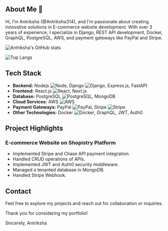 ## About Me  🧐

Hi, I’m Antriksha (@Antriksha314), and I'm passionate about creating innovative solutions in E-commerce website development. With over 3 years of experience, I specialize in Django, REST API development, Docker, GraphQL, PostgreSQL, AWS, and payment gateways like PayPal and Stripe.

![Antriksha's GitHub stats](https://github-readme-stats.vercel.app/api?username=antriksha314)

![Top Langs](https://github-readme-stats.vercel.app/api/top-langs/?username=antriksha314&layout=compact)

## Tech Stack

- **Backend:** Nodejs ![Node](https://img.shields.io/badge/Node%20js-339933?style=for-the-badge&logo=nodedotjs&logoColor=white), Django ![Django](https://img.shields.io/badge/django-%23092E20.svg?style=for-the-badge&logo=django&logoColor=white), Express.js, FastAPI
- **Frontend:** React.js ![React](https://img.shields.io/badge/react-%2320232a.svg?style=for-the-badge&logo=react&logoColor=%2361DAFB), Next.js
- **Database:** PostgreSQL ![PostgreSQL](https://img.shields.io/badge/postgres-%23316192.svg?style=for-the-badge&logo=postgresql&logoColor=white), MongoDB
- **Cloud Services:** AWS ![AWS](https://img.shields.io/badge/AWS-%23FF9900.svg?style=for-the-badge&logo=amazon-aws&logoColor=white)
- **Payment Gateways:** PayPal ![PayPal](https://img.shields.io/badge/PayPal-00457C?style=for-the-badge&logo=paypal&logoColor=white), Stripe ![Stripe](https://img.shields.io/badge/stripe-%231A1A1A.svg?style=for-the-badge&logo=stripe&logoColor=white)
- **Other Technologies:** Docker ![Docker](https://img.shields.io/badge/docker-%230db7ed.svg?style=for-the-badge&logo=docker&logoColor=white), GraphQL, JWT, Auth0

## Project Highlights

### E-commerce Website on Shopistry Platform

- Implemented Stripe and Chase API payment integration.
- Handled CRUD operations of APIs.
- Implemented JWT and Auth0 security middleware.
- Managed a tenanted database in MongoDB.
- Handled Stripe Webhook.

## Contact

Feel free to explore my projects and reach out for collaboration or inquiries.

Thank you for considering my portfolio!

Sincerely,
Antriksha
